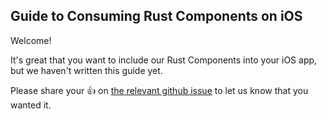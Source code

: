 ## Guide to Consuming Rust Components on iOS

Welcome!

It's great that you want to include our Rust Components into your iOS app, but
we haven't written this guide yet.

Please share your :+1: on [the relevant github
issue](https://github.com/mozilla/application-services/issues/600) to let us
know that you wanted it.